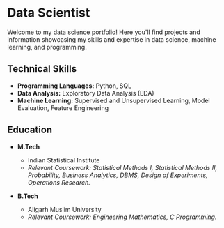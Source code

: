 # Data Scientist

Welcome to my data science portfolio! Here you'll find projects and information showcasing my skills and expertise in data science, machine learning, and programming.

## Technical Skills

- **Programming Languages:** Python, SQL
- **Data Analysis:** Exploratory Data Analysis (EDA)
- **Machine Learning:** Supervised and Unsupervised Learning, Model Evaluation, Feature Engineering


## Education

- **M.Tech**
  - Indian Statistical Institute
  - *Relevant Coursework: Statistical Methods I, Statistical Methods II, Probability, Business Analytics, DBMS, Design of Experiments, Operations Research.*

- **B.Tech**
  - Aligarh Muslim University
  - *Relevant Coursework: Engineering Mathematics, C Programming.*

